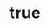 ---
title:
    en: The best way to manage your services timetables
    es: La mejor manera de administrar los turnos de tu servicio
description:
    en: Manage your schedules easily and efficiently with the best solution on the market. Save time, avoid complications, and optimize your productivity with a tool designed to simplify your timetable. Discover how it can help you today!
    es: Gestiona tus horarios de manera fácil y eficiente con la mejor solución del mercado. Ahorra tiempo, evita complicaciones y mejora tu productividad con una herramienta diseñada para simplificar tus horarios. ¡Descubre cómo puede ayudarte!
buttonText: 
    en: Try it for free
    es: Probalo gratis
---